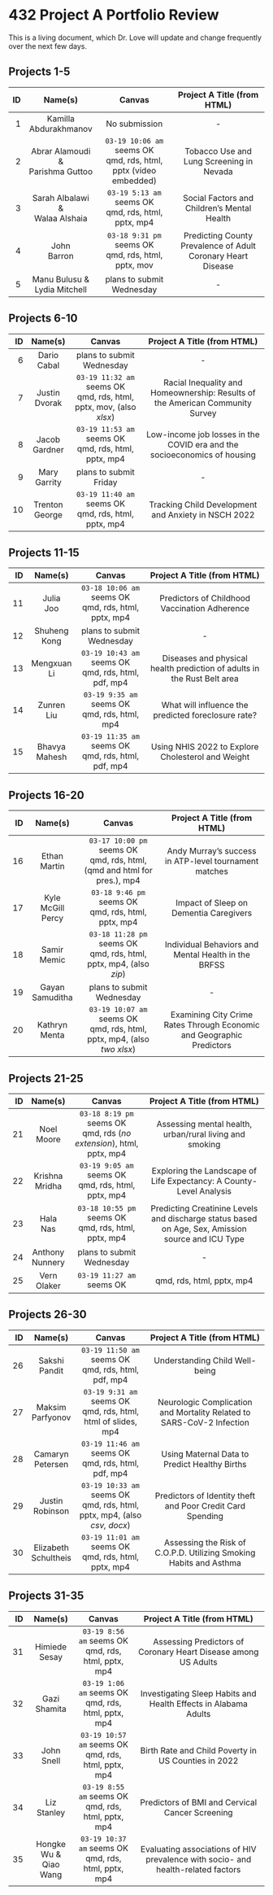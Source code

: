 # 432 Project A Portfolio Review

This is a living document, which Dr. Love will update and change frequently over the next few days.

## Projects 1-5

ID | Name(s)            | Canvas           | Project A Title (from HTML)
-: | :--------------: | :----------------: | :-------------------------------------: |
1 | Kamilla <br /> Abdurakhmanov | No submission | -
2 | Abrar Alamoudi & <br /> Parishma Guttoo | `03-19 10:06 am` seems OK <br /> qmd, rds, html, pptx (video embedded) | Tobacco Use and Lung Screening in Nevada
3 | Sarah Albalawi & <br /> Walaa Alshaia | `03-19 5:13 am` seems OK <br /> qmd, rds, html, pptx, mp4 | Social Factors and Children’s Mental Health
4 | John <br /> Barron | `03-18 9:31 pm` seems OK <br /> qmd, rds, html, pptx, mov | Predicting County Prevalence of Adult Coronary Heart Disease
5 | Manu Bulusu & <br /> Lydia Mitchell | plans to submit <br /> Wednesday | -

## Projects 6-10

ID | Name(s)            | Canvas           | Project A Title (from HTML)
-: | :--------------: | :----------------: | :-------------------------------------: |
6 | Dario <br /> Cabal | plans to submit <br /> Wednesday | -
7 | Justin <br /> Dvorak | `03-19 11:32 am` seems OK <br /> qmd, rds, html, pptx, mov, (also *xlsx*) | Racial Inequality and Homeownership: Results of the American Community Survey
8 | Jacob <br /> Gardner | `03-19 11:53 am` seems OK <br /> qmd, rds, html, pptx, mp4 | Low-income job losses in the COVID era and the socioeconomics of housing
9 | Mary <br /> Garrity | plans to submit <br /> Friday | -
10 | Trenton <br /> George | `03-19 11:40 am` seems OK <br /> qmd, rds, html, pptx, mp4 | Tracking Child Development and Anxiety in NSCH 2022

## Projects 11-15

ID | Name(s)            | Canvas           | Project A Title (from HTML)
-: | :--------------: | :----------------: | :-------------------------------------: |
11 | Julia <br /> Joo | `03-18 10:06 am` seems OK <br /> qmd, rds, html, pptx, mp4 | Predictors of Childhood Vaccination Adherence
12 | Shuheng <br /> Kong | plans to submit <br /> Wednesday | -
13 | Mengxuan <br /> Li | `03-19 10:43 am` seems OK <br /> qmd, rds, html, pdf, mp4 | Diseases and physical health prediction of adults in the Rust Belt area
14 | Zunren <br /> Liu | `03-19 9:35 am` seems OK <br /> qmd, rds, html, mp4 | What will influence the predicted foreclosure rate?
15 | Bhavya <br /> Mahesh | `03-19 11:35 am` seems OK <br /> qmd, rds, html, pdf, mp4 | Using NHIS 2022 to Explore Cholesterol and Weight

## Projects 16-20

ID | Name(s)            | Canvas           | Project A Title (from HTML)
-: | :--------------: | :----------------: | :-------------------------------------: |
16 | Ethan <br /> Martin | `03-17 10:00 pm` seems OK <br /> qmd, rds, html, (qmd and html for pres.), mp4 | Andy Murray’s success in ATP-level tournament matches
17 | Kyle <br /> McGill Percy | `03-18 9:46 pm` seems OK <br /> qmd, rds, html, pptx, mp4 | Impact of Sleep on Dementia Caregivers
18 | Samir <br /> Memic | `03-18 11:28 pm` seems OK <br /> qmd, rds, html, pptx, mp4, (also *zip*) | Individual Behaviors and Mental Health in the BRFSS
19 | Gayan <br /> Samuditha | plans to submit <br /> Wednesday | -
20 | Kathryn <br /> Menta | `03-19 10:07 am` seems OK <br /> qmd, rds, html, pptx, mp4, (also *two xlsx*) | Examining City Crime Rates Through Economic and Geographic Predictors

## Projects 21-25

ID | Name(s)            | Canvas           | Project A Title (from HTML)
-: | :--------------: | :----------------: | :-------------------------------------: |
21 | Noel <br /> Moore | `03-18 8:19 pm` seems OK <br /> qmd, rds (*no extension*), html, pptx, mp4 | Assessing mental health, urban/rural living and smoking
22 | Krishna <br /> Mridha | `03-19 9:05 am` seems OK <br /> qmd, rds, html, pptx, mp4 | Exploring the Landscape of Life Expectancy: A County-Level Analysis
23 | Hala <br /> Nas | `03-18 10:55 pm` seems OK <br /> qmd, rds, html, pptx, mp4 | Predicting Creatinine Levels and discharge status based on Age, Sex, Amission source and ICU Type
24 | Anthony <br /> Nunnery | plans to submit <br /> Wednesday | -
25 | Vern <br /> Olaker | `03-19 11:27 am` seems OK | qmd, rds, html, pptx, mp4 | Investigating Content and TV-Based Predictors and Outcomes for Scooby-Doo Episodes

## Projects 26-30

ID | Name(s)            | Canvas           | Project A Title (from HTML)
-: | :--------------: | :----------------: | :-------------------------------------: |
26 | Sakshi <br /> Pandit | `03-19 11:50 am` seems OK <br /> qmd, rds, html, pdf, mp4 | Understanding Child Well-being
27 | Maksim <br /> Parfyonov | `03-19 9:31 am` seems OK <br /> qmd, rds, html, html of slides, mp4 | Neurologic Complication and Mortality Related to SARS-CoV-2 Infection
28 | Camaryn <br /> Petersen | `03-19 11:46 am` seems OK <br /> qmd, rds, html, pdf, mp4 | Using Maternal Data to Predict Healthy Births
29 | Justin <br /> Robinson | `03-19 10:33 am` seems OK <br /> qmd, rds, html, pptx, mp4, (also *csv, docx*) | Predictors of Identity theft and Poor Credit Card Spending
30 | Elizabeth <br /> Schultheis | `03-19 11:01 am` seems OK <br /> qmd, rds, html, pptx, mp4 | Assessing the Risk of C.O.P.D. Utilizing Smoking Habits and Asthma

## Projects 31-35

ID | Name(s)            | Canvas           | Project A Title (from HTML)
-: | :--------------: | :----------------: | :-------------------------------------: |
31 | Himiede <br /> Sesay | `03-19 8:56 am` seems OK <br /> qmd, rds, html, pptx, mp4 | Assessing Predictors of Coronary Heart Disease among US Adults
32 | Gazi <br /> Shamita | `03-19 1:06 am` seems OK <br /> qmd, rds, html, pptx, mp4 | Investigating Sleep Habits and Health Effects in Alabama Adults
33 | John <br /> Snell | `03-19 10:57 am` seems OK <br /> qmd, rds, html, pptx, mp4 | Birth Rate and Child Poverty in US Counties in 2022
34 | Liz <br /> Stanley | `03-19 8:55 am` seems OK <br /> qmd, rds, html, pptx, mp4 | Predictors of BMI and Cervical Cancer Screening
35 | Hongke Wu & <br /> Qiao Wang | `03-19 10:37 am` seems OK <br /> qmd, rds, html, pptx, mp4 | Evaluating associations of HIV prevalence with socio- and health-related factors

